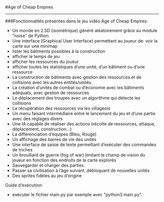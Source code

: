 #Age of Cheap Empires
***
###Fonctionnalités présentes dans le jeu vidéo Age of Cheap Empires:
* Un monde en 2.5D (isométrique) généré aléatoirement grâce au module “noise” de Python
* Une interface (Graphical User Interface) permettant au joueur de:
voir la carte sur une minimap
* lister les bâtiments possibles à la construction
* afficher le temps de jeu
* afficher les ressources du joueur
* afficher toutes les statistiques d’une unité, d’un bâtiment ou d’une ressource
* La construction de bâtiments avec gestion des ressources et de collisions avec les autres entités/unités.
* La création d’unités de combat ou d’économie avec les bâtiments adéquats, avec gestion de ressources
* Le déplacement des troupes avec un algorithme qui détecte les collisions
* La récupération des ressources via les villageois
* Un menu faisant intermédiaire entre le lancement du jeu et d’une partie avec des réglages divers
* Une IA capable de réaliser des actions (récolte de ressources, attaque, déplacement, construction…)
* La différenciation d’équipes (Bleu, Rouge)
* Un affichage des barres de vie des unités
* Une interface de saisie de texte permettant d’exécuter des commandes de triches
* Un brouillard de guerre (fog of war) limitant le champ de vision du joueur en fonction des endroits de la carte explorés
* Sauvegarder et charger des parties
* Passer sa civilisation à l’âge suivant, débloquant de nouvelles unités
* Des sprites fidèles au jeu d’origine

Guide d'exécution:
* exécuter le fichier main.py par exemple avec "python3 main.py".
